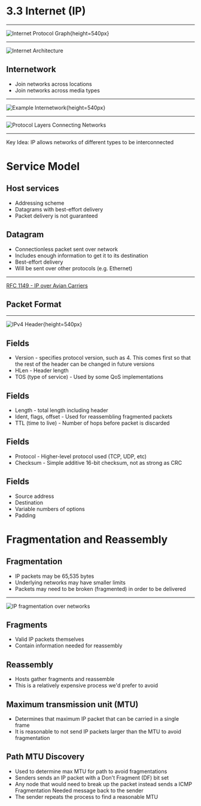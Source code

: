 3.3 Internet (IP)
=================

---

![Internet Protocol Graph](https://book.systemsapproach.org/_images/f01-14-9780123850591.png){height=540px}

---

![Internet Architecture](https://book.systemsapproach.org/_images/f01-15-9780123850591.png)

Internetwork
------------

- Join networks across locations
- Join networks across media types

---

![Example Internetwork](https://book.systemsapproach.org/_images/f03-14-9780123850591.png){height=540px}

---

![Protocol Layers Connecting Networks](https://book.systemsapproach.org/_images/f03-15-9780123850591.png)

---

Key Idea: IP allows networks of different types to be interconnected

Service Model
=============

Host services
-------------

- Addressing scheme
- Datagrams with best-effort delivery
- Packet delivery is not guaranteed

Datagram
--------

- Connectionless packet sent over network
- Includes enough information to get it to its destination
- Best-effort delivery
- Will be sent over other protocols (e.g. Ethernet)

---

[RFC 1149 - IP over Avian Carriers](https://tools.ietf.org/html/rfc1149)

Packet Format
-------------

---

![IPv4 Header](https://book.systemsapproach.org/_images/f03-16-9780123850591.png){height=540px}

Fields
------

- Version - specifies protocol version, such as 4. This comes first so that the rest of the header can be changed in future versions
- HLen - Header length
- TOS (type of service) - Used by some QoS implementations

Fields
------

- Length - total length including header
- Ident, flags, offset - Used for reassembling fragmented packets
- TTL (time to live) - Number of hops before packet is discarded

Fields
------

- Protocol - Higher-level protocol used (TCP, UDP, etc)
- Checksum - Simple additive 16-bit checksum, not as strong as CRC

Fields
------

- Source address
- Destination
- Variable numbers of options
- Padding

Fragmentation and Reassembly
============================

Fragmentation
-------------

- IP packets may be 65,535 bytes
- Underlying networks may have smaller limits
- Packets may need to be broken (fragmented) in order to be delivered

---

![IP fragmentation over networks](https://book.systemsapproach.org/_images/f03-17-9780123850591.png)

Fragments
---------

- Valid IP packets themselves
- Contain information needed for reassembly

Reassembly
----------

- Hosts gather fragments and reassemble
- This is a relatively expensive process we'd prefer to avoid

Maximum transmission unit (MTU)
-------------------------------

- Determines that maximum IP packet that can be carried in a single frame
- It is reasonable to not send IP packets larger than the MTU to avoid fragmentation

Path MTU Discovery
------------------

- Used to determine max MTU for path to avoid fragmentations
- Senders sends an IP packet with a Don't Fragment (DF) bit set
- Any node that would need to break up the packet instead sends a ICMP Fragmentation Needed message back to the sender
- The sender repeats the process to find a reasonable MTU
